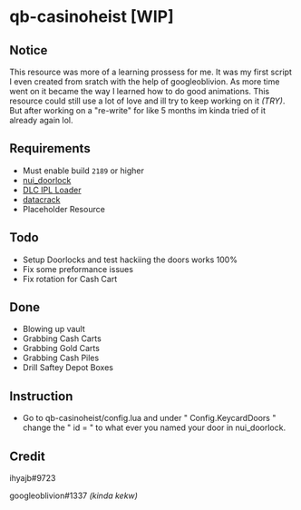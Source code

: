 # qb-casinoheist [WIP]

## Notice

This resource was more of a learning prossess for me. It was my first script I even created from sratch with the help of googleoblivion. As more time went on it became the way I learned how to do good animations. This resource could still use a lot of love and ill try to keep working on it *(TRY)*. But after working on a "re-write" for like 5 months im kinda tried of it already again lol.

 ## Requirements
 
* Must enable build `2189` or higher
 * [nui_doorlock](https://github.com/BerkieBb/nui_doorlock)
 * [DLC IPL Loader](https://forum.cfx.re/t/cayo-perico-casino-dlc-ipl-loader/2099391)
 * [datacrack](https://github.com/utkuali/datacrack)
 * Placeholder Resource

## Todo

* Setup Doorlocks and test hackiing the doors works 100%
* Fix some preformance issues
* Fix rotation for Cash Cart

## Done

* Blowing up vault
* Grabbing Cash Carts
* Grabbing Gold Carts
* Grabbing Cash Piles
* Drill Saftey Depot Boxes

## Instruction

* Go to qb-casinoheist/config.lua and under " Config.KeycardDoors " change the " id = " to what ever you named your door in nui_doorlock. 

## Credit

ihyajb#9723

googleoblivion#1337 *(kinda kekw)*
